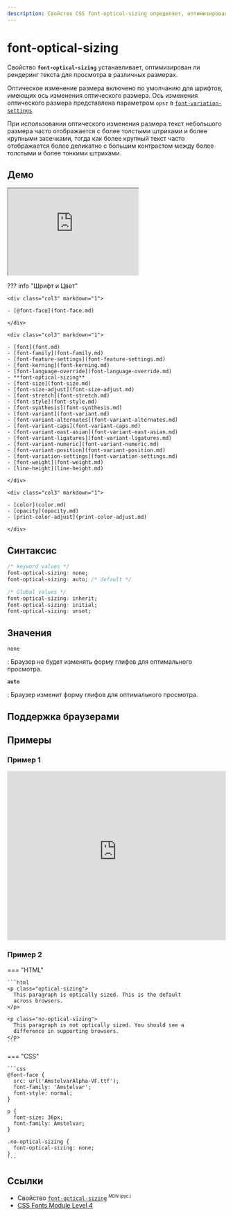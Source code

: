 ```yaml
---
description: Свойство CSS font-optical-sizing определяет, оптимизирован ли рендеринг текста для просмотра в разных размерах.
---
```


# font-optical-sizing

Свойство **`font-optical-sizing`** устанавливает, оптимизирован ли рендеринг текста для просмотра в различных размерах.

Оптическое изменение размера включено по умолчанию для шрифтов, имеющих ось изменения оптического размера. Ось изменения оптического размера представлена ​​параметром `opsz` в [`font-variation-settings`](font-variation-settings.md).

При использовании оптического изменения размера текст небольшого размера часто отображается с более толстыми штрихами и более крупными засечками, тогда как более крупный текст часто отображается более деликатно с большим контрастом между более толстыми и более тонкими штрихами.

## Демо

<iframe class="interactive is-default-height" height="200" src="https://interactive-examples.mdn.mozilla.net/pages/css/font-optical-sizing.html" title="MDN Web Docs Interactive Example" loading="lazy" data-readystate="complete"></iframe>

??? info "Шрифт и Цвет"

    <div class="col3" markdown="1">

    - [@font-face](font-face.md)

    </div>

    <div class="col3" markdown="1">

    - [font](font.md)
    - [font-family](font-family.md)
    - [font-feature-settings](font-feature-settings.md)
    - [font-kerning](font-kerning.md)
    - [font-language-override](font-language-override.md)
    - **font-optical-sizing**
    - [font-size](font-size.md)
    - [font-size-adjust](font-size-adjust.md)
    - [font-stretch](font-stretch.md)
    - [font-style](font-style.md)
    - [font-synthesis](font-synthesis.md)
    - [font-variant](font-variant.md)
    - [font-variant-alternates](font-variant-alternates.md)
    - [font-variant-caps](font-variant-caps.md)
    - [font-variant-east-asian](font-variant-east-asian.md)
    - [font-variant-ligatures](font-variant-ligatures.md)
    - [font-variant-numeric](font-variant-numeric.md)
    - [font-variant-position](font-variant-position.md)
    - [font-variation-settings](font-variation-settings.md)
    - [font-weight](font-weight.md)
    - [line-height](line-height.md)

    </div>

    <div class="col3" markdown="1">

    - [color](color.md)
    - [opacity](opacity.md)
    - [print-color-adjust](print-color-adjust.md)

    </div>

## Синтаксис

```css
/* keyword values */
font-optical-sizing: none;
font-optical-sizing: auto; /* default */

/* Global values */
font-optical-sizing: inherit;
font-optical-sizing: initial;
font-optical-sizing: unset;
```

## Значения

`none`

: Браузер не будет изменять форму глифов для оптимального просмотра.

**`auto`**

: Браузер изменит форму глифов для оптимального просмотра.

## Поддержка браузерами

<p class="ciu_embed" data-feature="mdn-css__properties__font-optical-sizing" data-periods="future_1,current,past_1,past_2" data-accessible-colours="false"></p>

## Примеры

### Пример 1

<iframe class="interactive" frameborder="0" height="390" src="https://interactive-examples.mdn.mozilla.net/pages/css/font-optical-sizing.html" title="MDN Web Docs Interactive Example" width="100%"></iframe>

### Пример 2

=== "HTML"

    ```html
    <p class="optical-sizing">
      This paragraph is optically sized. This is the default
      across browsers.
    </p>

    <p class="no-optical-sizing">
      This paragraph is not optically sized. You should see a
      difference in supporting browsers.
    </p>
    ```

=== "CSS"

    ```css
    @font-face {
      src: url('AmstelvarAlpha-VF.ttf');
      font-family: 'Amstelvar';
      font-style: normal;
    }

    p {
      font-size: 36px;
      font-family: Amstelvar;
    }

    .no-optical-sizing {
      font-optical-sizing: none;
    }
    ```

## Ссылки

-   Свойство [`font-optical-sizing`](https://developer.mozilla.org/en-US/docs/Web/CSS/font-optical-sizing) <sup><small>MDN (рус.)</small></sup>
-   [CSS Fonts Module Level 4](https://drafts.csswg.org/css-fonts-4/#font-optical-sizing-def)
